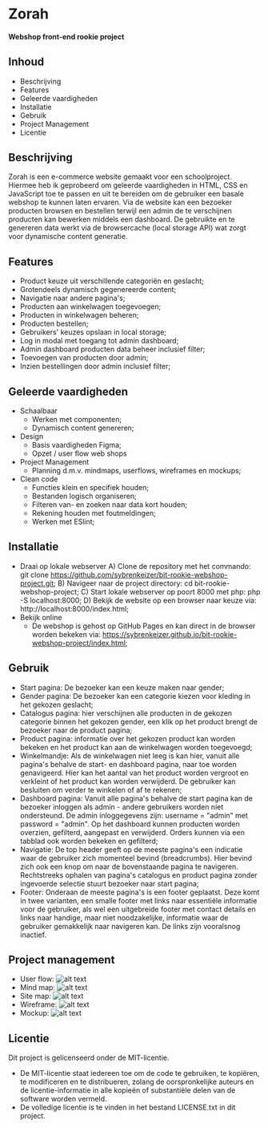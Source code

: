 # Zorah
#### Webshop front-end rookie project

## Inhoud
- Beschrijving
- Features
- Geleerde vaardigheden
- Installatie
- Gebruik
- Project Management
- Licentie

## Beschrijving
Zorah is een e-commerce website gemaakt voor een schoolproject. Hiermee heb ik geprobeerd om geleerde vaardigheden in HTML, CSS en JavaScript toe te passen en uit te bereiden om de gebruiker een basale webshop te kunnen laten ervaren. Via de website kan een bezoeker producten browsen en bestellen terwijl een admin de te verschijnen producten kan bewerken middels een dashboard. De gebruikte en te genereren data werkt via de browsercache (local storage API) wat zorgt voor dynamische content generatie. 

## Features
- Product keuze uit verschillende categoriën en geslacht;
- Grotendeels dynamisch gegenereerde content;
- Navigatie naar andere pagina's;
- Producten aan winkelwagen toegevoegen;
- Producten in winkelwagen beheren;
- Producten bestellen;
- Gebruikers' keuzes opslaan in local storage;
- Log in modal met toegang tot admin dashboard;
- Admin dashboard producten data beheer inclusief filter;
- Toevoegen van producten door admin;
- Inzien bestellingen door admin inclusief filter;

## Geleerde vaardigheden
- Schaalbaar
  - Werken met componenten;
  - Dynamisch content genereren;
- Design
  - Basis vaardigheden Figma;
  - Opzet / user flow web shops
- Project Management
  - Planning d.m.v. mindmaps, userflows, wireframes en mockups;
- Clean code
  - Functies klein en specifiek houden;
  - Bestanden logisch organiseren;
  - Filteren van- en zoeken naar data kort houden;
  - Rekening houden met foutmeldingen;
  - Werken met ESlint;

## Installatie
- Draai op lokale webserver
  A) Clone de repository met het commando: git clone https://github.com/sybrenkeizer/bit-rookie-webshop-project.git;
  B) Navigeer naar de project directory: cd bit-rookie-webshop-project;
  C) Start lokale webserver op poort 8000 met php: php -S localhost:8000;
  D) Bekijk de website op een browser naar keuze via: http://localhost:8000/index.html;
- Bekijk online
  - De webshop is gehost op GitHub Pages en kan direct in de browser worden bekeken via:
  https://sybrenkeizer.github.io/bit-rookie-webshop-project/index.html;

## Gebruik
- Start pagina: De bezoeker kan een keuze maken naar gender;
- Gender pagina: De bezoeker kan een categorie kiezen voor kleding in het gekozen geslacht;
- Catalogus pagina: hier verschijnen alle producten in de gekozen categorie binnen het gekozen gender, een klik op het product brengt de bezoeker naar de product pagina;
- Product pagina: informatie over het gekozen product kan worden bekeken en het product kan aan de winkelwagen worden toegevoegd;
- Winkelmandje: Als de winkelwagen niet leeg is kan hier, vanuit alle pagina's behalve de start- en dashboard pagina, naar toe worden genavigeerd. Hier kan het aantal van het product worden vergroot en verkleint of het product kan worden verwijderd. De gebruiker kan besluiten om verder te winkelen of af te rekenen;
- Dashboard pagina: Vanuit alle pagina's behalve de start pagina kan de bezoeker inloggen als admin - andere gebruikers worden niet ondersteund. De admin inloggegevens zijn: username = "admin" met password = "admin". Op het dashboard kunnen producten worden overzien, gefilterd, aangepast en verwijderd. Orders kunnen via een tabblad ook worden bekeken en gefilterd;
- Navigatie: De top header geeft op de meeste pagina's een indicatie waar de gebruiker zich momenteel bevind (breadcrumbs). Hier bevind zich ook een knop om naar de bovenstaande pagina te navigeren. Rechtstreeks ophalen van pagina's catalogus en product pagina zonder ingevoerde selectie stuurt bezoeker naar start pagina; 
- Footer: Onderaan de meeste pagina's is een footer geplaatst. Deze komt in twee varianten, een smalle footer met links naar essentiële informatie voor de gebruiker, als wel een uitgebreide footer met contact details en links naar handige, maar niet noodzakelijke, informatie waar de gebruiker gemakkelijk naar navigeren kan. De links zijn vooralsnog inactief.

## Project management
- User flow:
![alt text](./project-management/project-management-userflow.png)
- Mind map: 
![alt text](./project-management/project-management-mindmap.png)
- Site map: 
![alt text](./project-management/project-management-sitemap.png)
- Wireframe:
![alt text](./project-management/project-management-wireframe.png)
- Mockup:
![alt text](./project-management/project-management-mockup.png)

## Licentie
Dit project is gelicenseerd onder de MIT-licentie. 
- De MIT-licentie staat iedereen toe om de code te gebruiken, te kopiëren, te modificeren en te distribueren, zolang de oorspronkelijke auteurs en de licentie-informatie in alle kopieën of substantiële delen van de software worden vermeld.
- De volledige licentie is te vinden in het bestand LICENSE.txt in dit project.